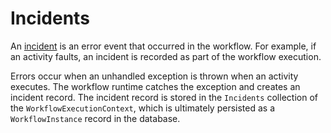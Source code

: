 # Incidents

An [incident](../../getting-started/concepts/#incident) is an error event that occurred in the workflow. For example, if an activity faults, an incident is recorded as part of the workflow execution.

Errors occur when an unhandled exception is thrown when an activity executes. The workflow runtime catches the exception and creates an incident record. The incident record is stored in the `Incidents` collection of the `WorkflowExecutionContext`, which is ultimately persisted as a `WorkflowInstance` record in the database.
